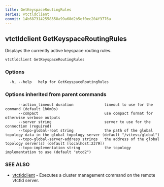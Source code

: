 ```yaml
---
title: GetKeyspaceRoutingRules
series: vtctldclient
commit: 14b6873142558358a99a68d2b5ef0ec204f3776a
---
```

## vtctldclient GetKeyspaceRoutingRules

Displays the currently active keyspace routing rules.

```
vtctldclient GetKeyspaceRoutingRules
```

### Options

```
  -h, --help   help for GetKeyspaceRoutingRules
```

### Options inherited from parent commands

```
      --action_timeout duration              timeout to use for the command (default 1h0m0s)
      --compact                              use compact format for otherwise verbose outputs
      --server string                        server to use for the connection (required)
      --topo-global-root string              the path of the global topology data in the global topology server (default "/vitess/global")
      --topo-global-server-address strings   the address of the global topology server(s) (default [localhost:2379])
      --topo-implementation string           the topology implementation to use (default "etcd2")
```

### SEE ALSO

* [vtctldclient](../)	 - Executes a cluster management command on the remote vtctld server.


